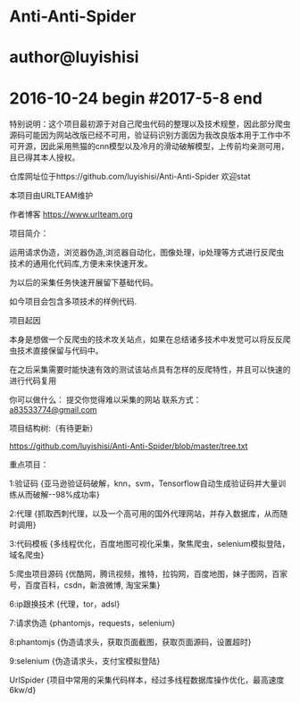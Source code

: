 # Anti-Anti-Spider
# author@luyishisi
# 2016-10-24 begin  #2017-5-8 end

特别说明：这个项目最初源于对自己爬虫代码的整理以及技术规整，因此部分爬虫源码可能因为网站改版已经不可用，验证码识别方面因为我改良版本用于工作中不可开源，因此采用熊猫的cnn模型以及冷月的滑动破解模型，上传前均亲测可用，且已得其本人授权。

仓库网址位于https://github.com/luyishisi/Anti-Anti-Spider 欢迎stat

本项目由URLTEAM维护

作者博客 https://www.urlteam.org

项目简介：

运用请求伪造，浏览器伪造,浏览器自动化，图像处理，ip处理等方式进行反爬虫技术的通用化代码库,方便未来快速开发。

为以后的采集任务快速开展留下基础代码。

如今项目会包含多项技术的样例代码.


项目起因

本身是想做一个反爬虫的技术攻关站点，如果在总结诸多技术中发觉可以将反反爬虫技术直接保留与代码中。

在之后采集需要时能快速有效的测试该站点具有怎样的反爬特性，并且可以快速的进行代码复用

你可以做什么： 提交你觉得难以采集的网站 联系方式： a83533774@gmail.com  

项目结构树:（有待更新）

https://github.com/luyishisi/Anti-Anti-Spider/blob/master/tree.txt

重点项目：

1:验证码     {亚马逊验证码破解，knn，svm，Tensorflow自动生成验证码并大量训练从而破解--98%成功率}

2:代理       {抓取西刺代理，以及一个高可用的国外代理网站，并存入数据库，从而随时调用}

3:代码模板    {多线程优化，百度地图可视化采集，聚焦爬虫，selenium模拟登陆，域名爬虫}

5:爬虫项目源码 {优酷网，腾讯视频，推特，拉钩网，百度地图，妹子图网，百家号，百度百科，csdn，新浪微博, 淘宝采集}

6:ip跟换技术   {代理，tor，adsl}

7:请求伪造     {phantomjs，requests，selenium}

8:phantomjs   {伪造请求头，获取页面截图，获取页面源码，设置超时}

9:selenium    {伪造请求头，支付宝模拟登陆}

UrlSpider     {项目中常用的采集代码样本，经过多线程数据库操作优化，最高速度6kw/d}
